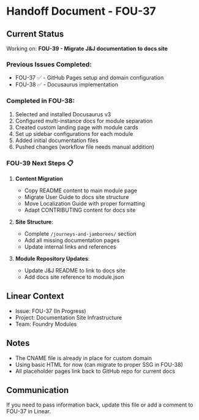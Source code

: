 # Handoff Document - FOU-37

## Current Status
Working on: **FOU-39 - Migrate J&J documentation to docs site**

### Previous Issues Completed: 
- FOU-37 ✅ - GitHub Pages setup and domain configuration
- FOU-38 ✅ - Docusaurus implementation

### Completed in FOU-38:
1. Selected and installed Docusaurus v3
2. Configured multi-instance docs for module separation
3. Created custom landing page with module cards
4. Set up sidebar configurations for each module
5. Added initial documentation files
6. Pushed changes (workflow file needs manual addition)

### FOU-39 Next Steps 📋
1. **Content Migration**
   - Copy README content to main module page
   - Migrate User Guide to docs site structure
   - Move Localization Guide with proper formatting
   - Adapt CONTRIBUTING content for docs site

2. **Site Structure**:
   - Complete `/journeys-and-jamborees/` section
   - Add all missing documentation pages
   - Update internal links and references

3. **Module Repository Updates**:
   - Update J&J README to link to docs site
   - Add docs site reference to module.json

## Linear Context
- Issue: FOU-37 (In Progress)
- Project: Documentation Site Infrastructure
- Team: Foundry Modules

## Notes
- The CNAME file is already in place for custom domain
- Using basic HTML for now (can migrate to proper SSG in FOU-38)
- All placeholder pages link back to GitHub repo for current docs

## Communication
If you need to pass information back, update this file or add a comment to FOU-37 in Linear.